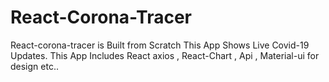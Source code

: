 # React-Corona-Tracer
React-corona-tracer is Built from Scratch This App Shows Live Covid-19 Updates.
This App Includes React axios , React-Chart , Api , Material-ui for design etc..
